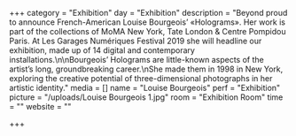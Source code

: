 +++
category = "Exhibition"
day = "Exhibition"
description = "Beyond proud to announce French-American Louise Bourgeois’ «Holograms». Her work is part of the collections of MoMA New York, Tate London & Centre Pompidou Paris. At Les Garages Numériques Festival 2019 she will headline our exhibition, made up of 14 digital and contemporary installations.\n\nBourgeois’ Holograms are little-known aspects of the artist’s long, groundbreaking career.\nShe made them in 1998 in New York, exploring the creative potential of three-dimensional photographs in her artistic identity."
media = []
name = "Louise Bourgeois"
perf = "Exhibition"
picture = "/uploads/Louise Bourgeois 1.jpg"
room = "Exhibition Room"
time = ""
website = ""

+++
